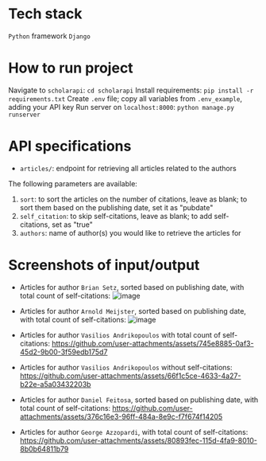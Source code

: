 # Tech stack
`Python` framework `Django`

# How to run project

Navigate to `scholarapi`: `cd scholarapi`
Install requirements: `pip install -r requirements.txt`
Create `.env` file; copy all variables from `.env_example`, adding your API key
Run server on `localhost:8000`: `python manage.py runserver`

# API specifications

* `articles/`: endpoint for retrieving all articles related to the authors

The following parameters are available:
1. `sort`: to sort the articles on the number of citations, leave as blank; to sort them based on the publishing date, set it as "pubdate"
2. `self_citation`: to skip self-citations, leave as blank; to add self-citations, set as "true"
3. `authors`: name of author(s) you would like to retrieve the articles for 

# Screenshots of input/output

* Articles for author `Brian Setz`, sorted based on publishing date, with total count of self-citations:
  ![image](https://github.com/user-attachments/assets/269d731e-793b-41af-b4d2-729ed7c34db1)

* Articles for author `Arnold Meijster`, sorted based on publishing date, with total count of self-citations:
  ![image](https://github.com/user-attachments/assets/24d3a2b1-9878-4b26-a336-3e3fde9fffc0)

* Articles for author `Vasilios Andrikopoulos` with total count of self-citations:
  https://github.com/user-attachments/assets/745e8885-0af3-45d2-9b00-3f59edb175d7

* Articles for author `Vasilios Andrikopoulos` without self-citations:
  https://github.com/user-attachments/assets/66f1c5ce-4633-4a27-b22e-a5a03432203b

* Articles for author `Daniel Feitosa`, sorted based on publishing date, with total count of self-citations:
  https://github.com/user-attachments/assets/376c16e3-96ff-484a-8e9c-f7f674f14205

* Articles for author `George Azzopardi`, with total count of self-citations:
  https://github.com/user-attachments/assets/80893fec-115d-4fa9-8010-8b0b64811b79




